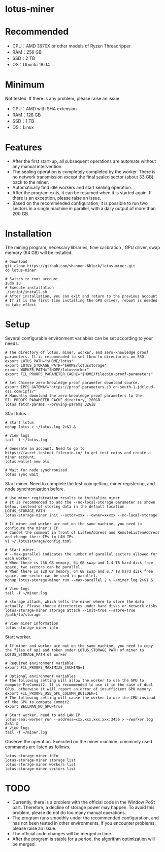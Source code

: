 # lotus-miner

# Recommended
* CPU：AMD 3970X or other models of Ryzen Threadripper
* RAM：256 GB
* SSD：2 TB
* OS：Ubuntu 18.04

# Minimum
Not tested. If there is any problem, please raise an issue.
* CPU：AMD with SHA extension
* RAM：128 GB
* SSD：1 TB
* OS：Linux

# Features
* After the first start-up, all subsequent operations are automate without any manual intervention.
* The sealing operation is completely completed by the worker. There is no network transmission except the final sealed sector (about 33 GB) back to the miner.
* Automatically find idle workers and start sealing operation.
* After the program exits, it can be resumed when it is started again. If there is an exception, please raise an issue.
* Based on the recommended configuration, it is possible to run two sectors in a single machine in parallel, with a daily output of more than 200 GB.

# Installation
The mining program, necessary libraries, time calibration , GPU driver, swap memory (64 GB) will be installed.
```
# Download
git clone https://github.com/shannon-6block/lotus-miner.git
cd lotus-miner

# Switch to root account
sudo su
# Execute installation
./script/install.sh
# After installation, you can exit and return to the previous account
# If it is the first time installing the GPU driver, reboot is needed to take effect
```

# Setup
Several configurable environment variables can be set according to your needs.
```
# The directory of lotus, miner, worker, and zero-knowledge proof parameters. It is recommended to set them to directories on SSD.
export LOTUS_PATH="$HOME/lotus"
export LOTUS_STORAGE_PATH="$HOME/lotusstorage"
export WORKER_PATH="$HOME/lotusworker"
export FIL_PROOFS_PARAMETER_CACHE="$HOME/filecoin-proof-parameters"

# Set Chinese zero-knowledge proof parameter download source.
export IPFS_GATEWAY="https://proof-parameters.s3.cn-south-1.jdcloud-oss.com/ipfs/"
# Manually download the zero-knowledge proof parameters to the FIL_PROOFS_PARAMETER_CACHE directory, 200GB
lotus fetch-params --proving-params 32GiB
```

Start lotus.
```
# Start lotus
nohup lotus > ~/lotus.log 2>&1 &

# View logs
tail -f ~/lotus.log

# Generate an account. Need to go to https://faucet.testnet.filecoin.io/ to get test coins and create a miner account.
lotus wallet new bls

# Wait for node synchronized
lotus sync wait
```

Start miner. Need to complete the test coin getting, miner registering, and node synchronization before.
```
# Use miner registration results to initialize miner
# It is recommended to add the --no-local-storage parameter as shown below, instead of storing data in the default location LOTUS_STORAGE_PATH
lotus-storage-miner init --actor=xxx --owner=xxxxx --no-local-storage

# If miner and worker are not on the same machine, you need to configure the miner's IP
# Cancel the comment in front of ListenAddress and RemoteListenAddress and change their IPs to LAN IPs
vi ~/.lotusstorage/config.toml

# Start miner.
# --max-parallel indicates the number of parallel sectors allowed for each worker.
# When there is 256 GB memory, 64 GB swap and 1.4 TB hard disk free space, two sectors can be parallel.
# When there is 128 GB memory, 64 GB swap and 0.7 TB hard disk free space, one sector can be used in parallel.
nohup lotus-storage-miner run --max-parallel 2 > ~/miner.log 2>&1 &

# View logs
tail -f ~/miner.log

# storage attach, which tells the miner where to store the data actually. Please choose directories under hard disks or network disks
lotus-storage-miner storage attach --init=true --store=true /path/to/storage

# View miner information
lotus-storage-miner info
```

Start worker.
```
# If miner and worker are not on the same machine, you need to copy the files of api and token under LOTUS_STORAGE_PATH of miner to LOTUS_STORAGE_PATH of worker

# Required environment variable
export FIL_PROOFS_MAXIMIZE_CACHING=1

# Optional environment variables
# The following setting will allow the worker to use the GPU to compute PreCommit2. It is recommended to use it in the case of dual GPUs, otherwise it will report an error of insufficient GPU memory.
export FIL_PROOFS_USE_GPU_COLUMN_BUILDER=1
# The following setting will cause the worker to use the CPU instead of the GPU to compute Commit2.
export BELLMAN_NO_GPU=true

# Start worker, need to add LAN IP
lotus-seal-worker run --address=xxx.xxx.xxx.xxx:3456 > ~/worker.log 2>&1 &
# View logs
tail -f ~/miner.log
```

Observe the operation. Executed on the miner machine. commonly used commands are listed as follows.
```
lotus-storage-miner info
lotus-storage-miner storage list
lotus-storage-miner workers list
lotus-storage-miner sectors list
```

# TODO
* Currently, there is a problem with the official code in the Window PoSt part. Therefore, a decline of storage power may happen. To avoid this problem, please do not do too many manual operations.
* The program runs smoothly under the recommended configuration, and has not been tested in other environments. If you encounter problems, please raise an issue.
* The official code changes will be merged in time.
* After the program is stable for a period, the algorithm optimization will be merged.
